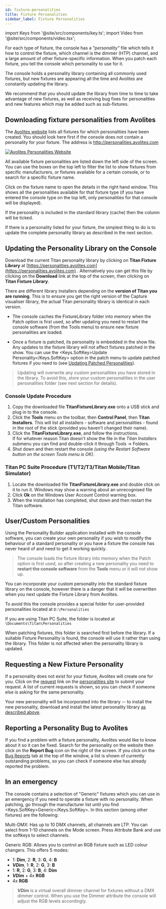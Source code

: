 ```yaml
---
id: fixture-personalities
title: Fixture Personalities
sidebar_label: Fixture Personalities
---
```


import Keys from '@site/src/components/key.ts';
import Video from '@site/src/components/video.tsx';

For each type of fixture, the console has a *"personality"* file which
tells it how to control the fixture, which channel is the dimmer (HTP)
channel, and a large amount of other fixture-specific information. When
you patch each fixture, you tell the console which personality to use
for it.

The console holds a personality library containing all commonly used
fixtures, but new fixtures are appearing all the time and Avolites are
constantly updating the library.

We recommend that you should update the library from time to time to
take advantage of new fixtures, as well as receiving bug fixes for
personalities and new features which may be added such as sub-fixtures.

## Downloading fixture personalities from Avolites

The [Avolites website](https://personalities.avolites.com/) lists all fixtures for which personalities have
been created. You should look here first if the console does not contain
a personality for your fixture. The address is
http://personalities.avolites.com

[![Avolites Personalities Website](/docs/images/Avolites-Personalities-Website.png)](https://personalities.avolites.com/)

All available fixture personalities are listed down the left side of the
screen. You can use the boxes on the top left to filter the list to show
fixtures from specific manufacturers, or fixtures available for a
certain console, or to search for a specific fixture name.

Click on the fixture name to open the details in the right hand window.
This shows all the personalities available for that fixture type (if you
have entered the console type on the top left, only personalities for
that console will be displayed).

If the personality is included in the standard library (cache) then the
column will be ticked.

If there is a personality listed for your fixture, the simplest thing to
do is to update the complete personality library as described in the
next section.

## Updating the Personality Library on the Console

Download the current Titan personality library by clicking on **Titan
Fixture Library** at [https://personalities.avolites.com](https://personalities.avolites.com) . Alternatively you can get this file by clicking on the **Download** 
link at the top of the screen, then clicking on **Titan Fixture Library**.

There are different library installers depending on the **version of Titan 
you are running**. This is to ensure you get the right version of the Capture visualiser
library, the actual Titan personality library is identical in each version.

- The console caches the FixtureLibrary folder into memory when the
 Patch option is first used, so after updating you need to restart the console
 software (from the Tools menu) to ensure new fixture personalities
 are loaded.

- Once a fixture is patched, its personality is embedded in the show
 file. Any updates to the fixture library will not affect fixtures
 patched in the show. You can use the <Keys.SoftKey>Update Personality</Keys.SoftKey> option
 in the patch menu to update patched fixtures if you need to (see [Updating Patched Personalities](./patching/changing-the-patch.md#updating-patched-personalities)).

> Updating will overwrite any custom personalities you have stored in the library. To avoid this, store your custom personalities in the user personalities folder (see next section for details).

### Console Update Procedure

1. Copy the downloaded file **TitanFixtureLibrary.exe** onto a USB stick and plug in to the console.
2. Click the **Tools** menu on the toolbar, then **Control Panel**, then **Titan Installers**.
This will list all installers - software and personalities - found in the root of 
the stick (provided you haven't changed their name).
3. Click the **TitanFixtureLibrary.exe**, and follow the instructions.<br/>
   If for whatever reason Titan doesn't show the file in the *Titan Installers* submenu
   you can find and double-click it through Tools -> Folders.
4. Shut down and then restart the console *(using the Restart Software
button on the screen Tools menu is OK)*.

### Titan PC Suite Procedure (T1/T2/T3/Titan Mobile/Titan Simulator)

1. Locate the downloaded file **TitanFixtureLibrary.exe** and double click
on it to run it. Windows may show a warning about an unrecognised file
2. Click **Ok** on the Windows User Account Control warning box.
3. When the installation has completed, shut down and then restart the
Titan software.



## User/Custom Personalities

Using the Personality Builder application installed with the console
software, you can create your own personality if you wish to modify the
behaviour of a standard personality or you have a fixture the console
has never heard of and need to get it working quickly.

> The console loads the fixture library into memory when the Patch option is first used, so after creating a new personality you need to **restart the console software** from the **Tools** menu or it will not show up.

You can incorporate your custom personality into the standard fixture
library on the console, however there is a danger that it will be
overwritten when you next update the Fixture Library from Avolites.

To avoid this the console provides a special folder for user-provided
personalities located at `D:\Personalities`

If you are using Titan PC Suite, the
folder is located at `\Documents\Titan\Personalities`

When patching fixtures, this folder is searched first before the
library. If a suitable Fixture Personality is found, the console will
use it rather than using the library. This folder is not affected when
the personality library is updated.

## Requesting a New Fixture Personality

If a personality does not exist for your fixture, Avolites will create
one for you. Click on the [request](https://personalities.avolites.com/?mainPage=Request%20Queue.asp&) link on the [personalities site](https://personalities.avolites.com/) to submit
your request. A list of current requests is shown, so you can check if
someone else is asking for the same personality.

Your new personality will be incorporated into the library -- to install
the new personality, download and install the latest personality library
[as described above](#updating-the-personality-library-on-the-console).

## Reporting a Personality Bug to Avolites

If you find a problem with a fixture personality, Avolites would like to
know about it so it can be fixed. Search for the personality on the
website then click on the **Report Bug** icon on the right of the screen.
If you click on the [Bug Reports](https://personalities.avolites.com/Bug%20Queue.asp) tab at the top of the window, a list
is shown of currently outstanding problems, so you can check if someone
else has already reported the problem.

## In an emergency

The console contains a selection of "Generic" fixtures which you can use
in an emergency if you need to operate a fixture with no personality.
When patching, go through the manufacturer list until you find <Keys.SoftKey>Generic</Keys.SoftKey>. In this section (among other fixtures) are the following:

Multi-DMX: Has up to 10 DMX channels, all channels are LTP. You can
select from 1-10 channels on the Mode screen. Press Attribute Bank and
use the softkeys to select channels.

Generic RGB: Allows you to control an RGB fixture such as LED colour
changers. This offers 5 modes:
- 1: **Dim**,  2: **R**,  3: **G**, 4: **B**
- ***VDim***, 1: **R**, 2: **G**, 3: **B**
- 1: **R**, 2: **G**, 3: **B**, 4: **Dim**
- ***VDim*** + 4x **RGB**
- 4x **RGB**

> ***VDim*** is a virtual overall dimmer channel for fixtures without a DMX
dimmer control. When you use the Dimmer attribute the console will
adjust the RGB levels accordingly.
